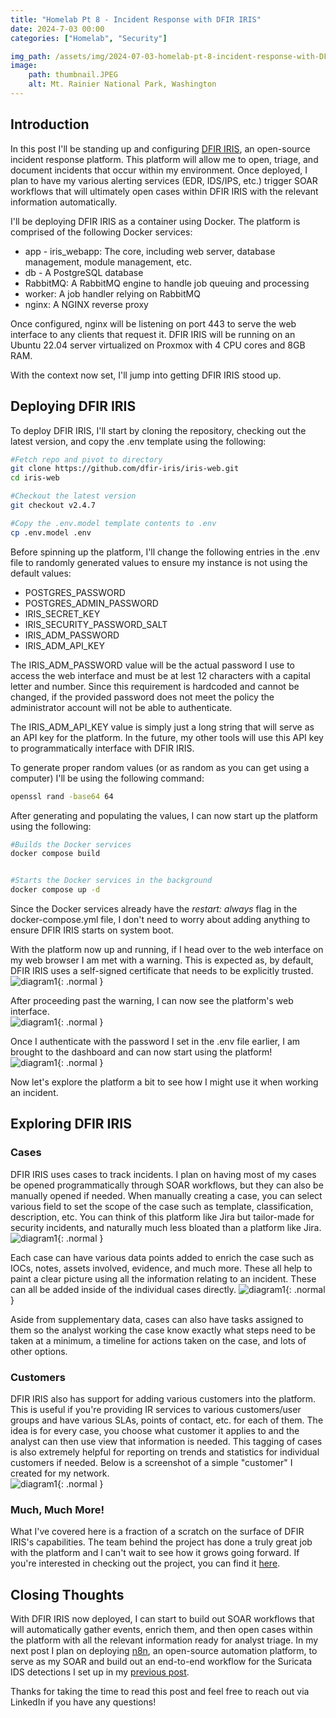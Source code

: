 ```yaml
---
title: "Homelab Pt 8 - Incident Response with DFIR IRIS"
date: 2024-7-03 00:00
categories: ["Homelab", "Security"]

img_path: /assets/img/2024-07-03-homelab-pt-8-incident-response-with-DFIR-IRIS
image:
    path: thumbnail.JPEG
    alt: Mt. Rainier National Park, Washington
---
```

## Introduction
In this post I'll be standing up and configuring [DFIR IRIS](https://dfir-iris.org/), an open-source incident response platform. This platform will allow me to open, triage, and document incidents that occur within my environment. Once deployed, I plan to have my various alerting services (EDR, IDS/IPS, etc.) trigger SOAR workflows that will ultimately open cases within DFIR IRIS with the relevant information automatically.

I'll be deploying DFIR IRIS as a container using Docker. The platform is comprised of the following Docker services:
* app - iris_webapp: The core, including web server, database management, module management, etc.
* db - A PostgreSQL database
* RabbitMQ: A RabbitMQ engine to handle job queuing and processing
* worker: A job handler relying on RabbitMQ
* nginx: A NGINX reverse proxy

Once configured, nginx will be listening on port 443 to serve the web interface to any clients that request it. DFIR IRIS will be running on an Ubuntu 22.04 server virtualized on Proxmox with 4 CPU cores and 8GB RAM.

With the context now set, I'll jump into getting DFIR IRIS stood up.

## Deploying DFIR IRIS
To deploy DFIR IRIS, I'll start by cloning the repository, checking out the latest version, and copy the .env template using the following:
```bash
#Fetch repo and pivot to directory
git clone https://github.com/dfir-iris/iris-web.git
cd iris-web

#Checkout the latest version
git checkout v2.4.7

#Copy the .env.model template contents to .env
cp .env.model .env
```

Before spinning up the platform, I'll change the following entries in the .env file to randomly generated values to ensure my instance is not using the default values:
* POSTGRES_PASSWORD
* POSTGRES_ADMIN_PASSWORD
* IRIS_SECRET_KEY
* IRIS_SECURITY_PASSWORD_SALT
* IRIS_ADM_PASSWORD
* IRIS_ADM_API_KEY

The IRIS_ADM_PASSWORD value will be the actual password I use to access the web interface and must be at lest 12 characters with a capital letter and number. Since this requirement is hardcoded and cannot be changed, if the provided password does not meet the policy the administrator account will not be able to authenticate.  

The IRIS_ADM_API_KEY value is simply just a long string that will serve as an API key for the platform. In the future, my other tools will use this API key to programmatically interface with DFIR IRIS.

To generate proper random values (or as random as you can get using a computer) I'll be using the following command:
```bash
openssl rand -base64 64
```

After generating and populating the values, I can now start up the platform using the following:
```bash
#Builds the Docker services
docker compose build


#Starts the Docker services in the background
docker compose up -d
```

Since the Docker services already have the *restart: always* flag in the docker-compose.yml file, I don't need to worry about adding anything to ensure DFIR IRIS starts on system boot.  

With the platform now up and running, if I head over to the web interface on my web browser I am met with a warning. This is expected as, by default, DFIR IRIS uses a self-signed certificate that needs to be explicitly trusted.  
![diagram1](1.png){: .normal }  

After proceeding past the warning, I can now see the platform's web interface.  
![diagram1](2.png){: .normal }  

Once I authenticate with the password I set in the .env file earlier, I am brought to the dashboard and can now start using the platform!  
![diagram1](3.png){: .normal }  

Now let's explore the platform a bit to see how I might use it when working an incident.  

## Exploring DFIR IRIS
### Cases
DFIR IRIS uses cases to track incidents. I plan on having most of my cases be opened programmatically through SOAR workflows, but they can also be manually opened if needed. When manually creating a case, you can select various field to set the scope of the case such as template, classification, description, etc. You can think of this platform like Jira but tailor-made for security incidents, and naturally much less bloated than a platform like Jira. 
![diagram1](4.png){: .normal }  

Each case can have various data points added to enrich the case such as IOCs, notes, assets involved, evidence, and much more. These all help to paint a clear picture using all the information relating to an incident. These can all be added inside of the individual cases directly.
![diagram1](5.png){: .normal }  

Aside from supplementary data, cases can also have tasks assigned to them so the analyst working the case know exactly what steps need to be taken at a minimum, a timeline for actions taken on the case, and lots of other options.


### Customers
DFIR IRIS also has support for adding various customers into the platform. This is useful if you're providing IR services to various customers/user groups and have various SLAs, points of contact, etc. for each of them. The idea is for every case, you choose what customer it applies to and the analyst can then use view that information is needed. This tagging of cases is also extremely helpful for reporting on trends and statistics for individual customers if needed. Below is a screenshot of a simple "customer" I created for my network.  
![diagram1](6.png){: .normal }  



### Much, Much More!
What I've covered here is a fraction of a scratch on the surface of DFIR IRIS's capabilities. The team behind the project has done a truly great job with the platform and I can't wait to see how it grows going forward. If you're interested in checking out the project, you can find it [here](https://dfir-iris.org/).

## Closing Thoughts
With DFIR IRIS now deployed, I can start to build out SOAR workflows that will automatically gather events, enrich them, and then open cases within the platform with all the relevant information ready for analyst triage. In my next post I plan on deploying [n8n](https://github.com/n8n-io/n8n), an open-source automation platform, to serve as my SOAR and build out an end-to-end workflow for the Suricata IDS detections I set up in my [previous post](/posts/homelab-pt-7-detecting-known-threats-with-suricata/). 

Thanks for taking the time to read this post and feel free to reach out via LinkedIn if you have any questions!